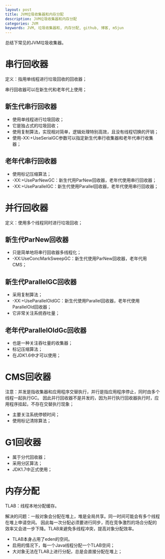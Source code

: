 ```yaml
---
layout: post
title: JVM垃圾收集器和内存分配
description: JVM垃圾收集器和内存分配
categories: JVM
keywords: JVM, 垃圾收集器和, 内存分配, github, 博客, m5jun
---
```


总结下常见的JVM垃圾收集器。

# 串行回收器

定义：指用单线程进行垃圾回收的回收器；

串行回收器可以在新生代和老年代上使用；

## 新生代串行回收器
* 使用单线程进行垃圾回收；
* 它是独占式的垃圾回收；
* 使用复制算法，实现相对简单，逻辑处理特别高效，且没有线程切换的开销；
* 使用-XX:+UseSerialGC参数可以指定新生代串行收集器和老年代串行收集器；
        
## 老年代串行回收器
* 使用标记压缩算法；
* -XX:+UseParNewGC：新生代用ParNew回收器，老年代使用串行回收器；
* -XX:+UseParallelGC：新生代使用Parallel回收器，老年代使用串行回收器；
    
# 并行回收器
        
定义：使用多个线程同时进行垃圾回收；

## 新生代ParNew回收器
* 只是简单地将串行回收器多线程化；
* -XX:UseConcMarkSweepGC：新生代使用ParNew回收器，老年代用CMS；

## 新生代ParallelGC回收器
* 采用复制算法；
* -XX:+UseParallelOldGC：新生代使用Parallel回收器，老年代使用ParallelOld回收器；
* 它非常关注系统吞吐量；
    
## 老年代ParallelOldGc回收器
* 也是一种关注吞吐量的收集器；
* 标记压缩算法；
* 在JDK1.6中才可以使用；

# CMS回收器

注意：并发是指收集器和应用程序交替执行，并行是指应用程序停止，同时由多个线程一起执行GC。
因此并行回收器不是并发的，因为并行执行回收器执行时，应用程序挂起，不存在交替执行现象；

* 主要关注系统停顿时间；
* 使用标记清除算法；

# G1回收器
* 属于分代回收器；
* 采用分区算法；
* JDK1.7中正式使用；

# 内存分配
TLAB：线程本地分配缓存。

解决的问题：一般对象会分配在堆上，堆是全局共享。同一时间可能会有多个线程在堆上申请空间。
因此每一次分配必须要进行同步，而在竞争激烈的场合分配的效率又会进一步下降。TLAB来避免多线程冲突，提高对象分配效率。

* TLAB本身占用了eden的空间。
* 启用的情况下，每一个Java线程分配一个TLAB空间；
* 大对象无法在TLAB上进行分配，总是会直接分配在堆上；
    
      

    


